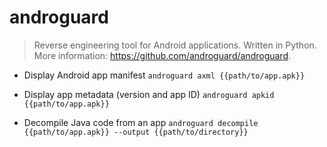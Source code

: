 # androguard
> Reverse engineering tool for Android applications. Written in Python.
> More information: <https://github.com/androguard/androguard>.

- Display Android app manifest
`androguard axml {{path/to/app.apk}}`

- Display app metadata (version and app ID)
`androguard apkid {{path/to/app.apk}}`

- Decompile Java code from an app
`androguard decompile {{path/to/app.apk}} --output {{path/to/directory}}`
